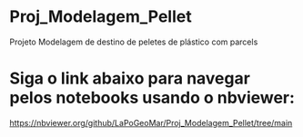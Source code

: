 # Proj_Modelagem_Pellet
Projeto Modelagem de destino de peletes de plástico com parcels

# Siga o link abaixo para navegar pelos notebooks usando o nbviewer:

https://nbviewer.org/github/LaPoGeoMar/Proj_Modelagem_Pellet/tree/main
